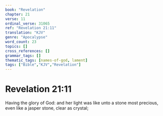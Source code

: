 ```yaml
---
book: "Revelation"
chapter: 21
verse: 11
ordinal_verse: 31065
ref: "Revelation 21:11"
translation: "KJV"
genre: "Apocalypse"
word_count: 23
topics: []
cross_references: []
grammar_tags: []
thematic_tags: [names-of-god, lament]
tags: ["Bible","KJV","Revelation"]
---
```


# Revelation 21:11

Having the glory of God: and her light was like unto a stone most precious, even like a jasper stone, clear as crystal;
